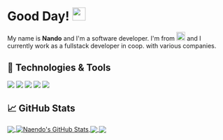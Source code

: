 
# Good Day! <img src="https://raw.githubusercontent.com/MartinHeinz/MartinHeinz/master/wave.gif" width="30px"/>

My name is <strong>Nando</strong> and I'm a software developer. I'm from <img src="https://cdn.countryflags.com/thumbs/austria/flag-400.png" width="20px"> and I currently work as a fullstack developer in coop. with various companies.

## 🔧 Technologies & Tools
![](https://img.shields.io/badge/Editor-Rider_IDEA-informational?style=flat&logo=rider&logoColor=#FE8E1B&color=#79FE96)
![](https://img.shields.io/badge/Shell-Bash-informational?style=flat&logo=gnu-bash&logoColor=white&color=#79FE96)
![](https://img.shields.io/badge/Tools-PostgreSQL-informational?style=flat&logo=postgresql&logoColor=white&color=#79FE96)
![](https://img.shields.io/badge/Tools-Docker-informational?style=flat&logo=docker&logoColor=#0db7ed&color=#79FE96)
![](https://img.shields.io/badge/Cloud-Digital_Ocean-informational?style=flat&logo=digitalocean&logoColor=#0065FF&color=#79FE96)

## &#x1f4c8; GitHub Stats

<a href="https://github.com/Naendo">
  <img align="center" src="https://github-readme-stats.vercel.app/api/top-langs/?username=Naendo&hide=tex&title_color=ffffff&text_color=c9cacc&icon_color=2bbc8a&bg_color=1d1f21&langs_count=3" />
</a>
<a href="https://github.com/Naendo">
  <img align="center" src="https://github-readme-stats.vercel.app/api?username=Naendo&show_icons=true&line_height=27&count_private=true&title_color=ffffff&text_color=c9cacc&icon_color=2bbc8a&bg_color=1d1f21" alt="Naendo's GitHub Stats" />
</a>

<a href="https://github.com/Naendo/SpaceCloud">
  <img align="center" src="https://github-readme-stats.vercel.app/api/pin/?username=Naendo&repo=SpaceCloud&title_color=ffffff&text_color=c9cacc&icon_color=2bbc8a&bg_color=1d1f21" />
</a>

<a href="https://github.com/Naendo/twitch-net">
  <img align="center" src="https://github-readme-stats.vercel.app/api/pin/?username=Naendo&repo=twitch-net&title_color=ffffff&text_color=c9cacc&icon_color=2bbc8a&bg_color=1d1f21" />
</a>

